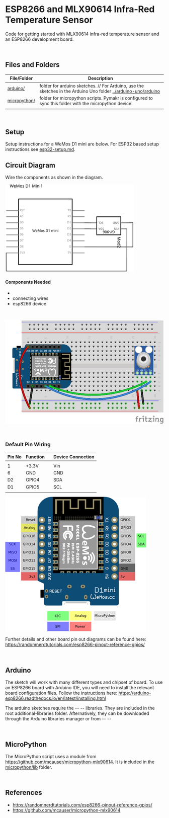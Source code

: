 # ESP8266 and MLX90614 Infra-Red Temperature Sensor

Code for getting started with MLX90614 infra-red temperature sensor and an ESP8266 development board.

<br />

## Files and Folders

| File/Folder | Description |
|--- | --- |
| [arduino/](arduino/) | folder for arduino sketches. // For Arduino, use the sketches in the Arduino Uno folder [../arduino-uno/arduino](../arduino-uno/arduino) |
| [micropython/](micropython/) | folder for micropython scripts. Pymakr is configured to sync this folder with the micropython device. |
|  |  |

<br />

## Setup

Setup instructions for a WeMos D1 mini are below. For ESP32 based setup instructions see [esp32-setup.md](esp32-setup.md).

## Circuit Diagram

Wire the components as shown in the diagram.

![circuit diagram](assets/esp8266-mlx90614-sensor-circuit-diagram_schem.svg)

#### Components Needed

* 
* connecting wires
* esp8266 device

<br />

![breadboard diagram](assets/esp8266-mlx90614-sensor-circuit-diagram_bb.png)

<br />

### Default Pin Wiring

| Pin No | Function |  | Device Connection |
| --- | --- | --- | --- |
|  |  |  |  |
| 1 | +3.3V |  | Vin |
| 6 | GND |  | GND |
| D2 | GPIO4 |  | SDA |
| D1 | GPIO5 |  | SCL |
|  |  |  |  |

![pin diagram](assets/wemos-d1-mini-pinout.png)

Further details and other board pin out diagrams can be found here: https://randomnerdtutorials.com/esp8266-pinout-reference-gpios/

<br />

## Arduino

The sketch will work with many different types and chipset of board. To use an ESP8266 board with Arduino IDE, you will need to install the relevant board configuration files. Follow the instructions here: https://arduino-esp8266.readthedocs.io/en/latest/installing.html

<!-- #TODO add library info -->
The arduino sketches require the -- -- libraries. They are included in the root additional-libraries folder. Afternatively, they can be downloaded through the Arduino libraries manager or from -- --

<br />

## MicroPython

The MicroPython script uses a module from https://github.com/mcauser/micropython-mlx90614. It is included in the [micropython/lib](micropython/lib) folder.

<br />

## References

- https://randomnerdtutorials.com/esp8266-pinout-reference-gpios/
- https://github.com/mcauser/micropython-mlx90614
